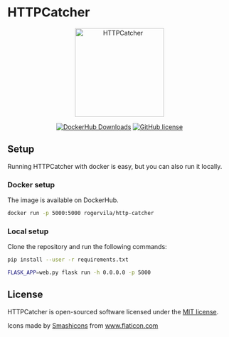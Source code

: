 # HTTPCatcher

<p align="center"><img height="200" alt="HTTPCatcher" src="https://image.flaticon.com/icons/png/512/2580/2580470.png" /></p>

<p align="center">
  <a href="https://hub.docker.com/r/rogervila/http-catcher"><img alt="DockerHub Downloads" src="https://img.shields.io/docker/pulls/rogervila/http-catcher.svg" /></a>
  <a href="https://github.com/rogervila/http-catcher/blob/main/LICENSE"><img alt="GitHub license" src="https://img.shields.io/github/license/rogervila/http-catcher" /></a>
</p>

## Setup

Running HTTPCatcher with docker is easy, but you can also run it locally.

### Docker setup

The image is available on DockerHub.

```sh
docker run -p 5000:5000 rogervila/http-catcher
```

### Local setup

Clone the repository and run the following commands:

```sh
pip install --user -r requirements.txt

FLASK_APP=web.py flask run -h 0.0.0.0 -p 5000
```


## License

HTTPCatcher is open-sourced software licensed under the [MIT license](https://opensource.org/licenses/MIT).


<div>Icons made by <a href="https://www.flaticon.com/authors/smashicons" title="Smashicons">Smashicons</a> from <a href="https://www.flaticon.com/" title="Flaticon">www.flaticon.com</a></div>
